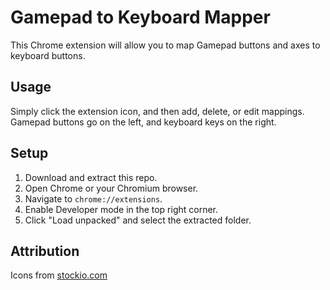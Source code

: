 # Gamepad to Keyboard Mapper

This Chrome extension will allow you to map Gamepad buttons and axes to keyboard buttons.

## Usage

Simply click the extension icon, and then add, delete, or edit mappings. Gamepad buttons go on the left, and keyboard keys on the right.

## Setup

1. Download and extract this repo.
2. Open Chrome or your Chromium browser.
3. Navigate to `chrome://extensions`.
4. Enable Developer mode in the top right corner.
5. Click "Load unpacked" and select the extracted folder.

## Attribution

Icons from [stockio.com](https://stockio.com)